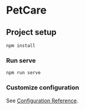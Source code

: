 # PetCare

## Project setup
```
npm install
```

### Run serve
```
npm run serve
```

### Customize configuration
See [Configuration Reference](https://cli.vuejs.org/config/).
